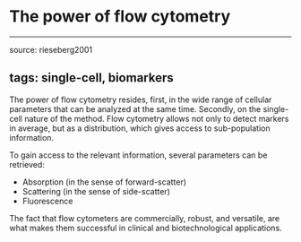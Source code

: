 # The power of flow cytometry

---
source: rieseberg2001

tags: single-cell, biomarkers
---

The power of flow cytometry resides, first, in the wide range of cellular parameters that can be analyzed at the same time. Secondly, on the single-cell nature of the method. Flow cytometry allows not only to detect markers in average, but as a distribution, which gives access to sub-population information. 

To gain access to the relevant information, several parameters can be retrieved: 

- Absorption (in the sense of forward-scatter)
- Scattering (in the sense of side-scatter)
- Fluorescence

The fact that flow cytometers are commercially, robust, and versatile, are what makes them successful in clinical and biotechnological applications. 